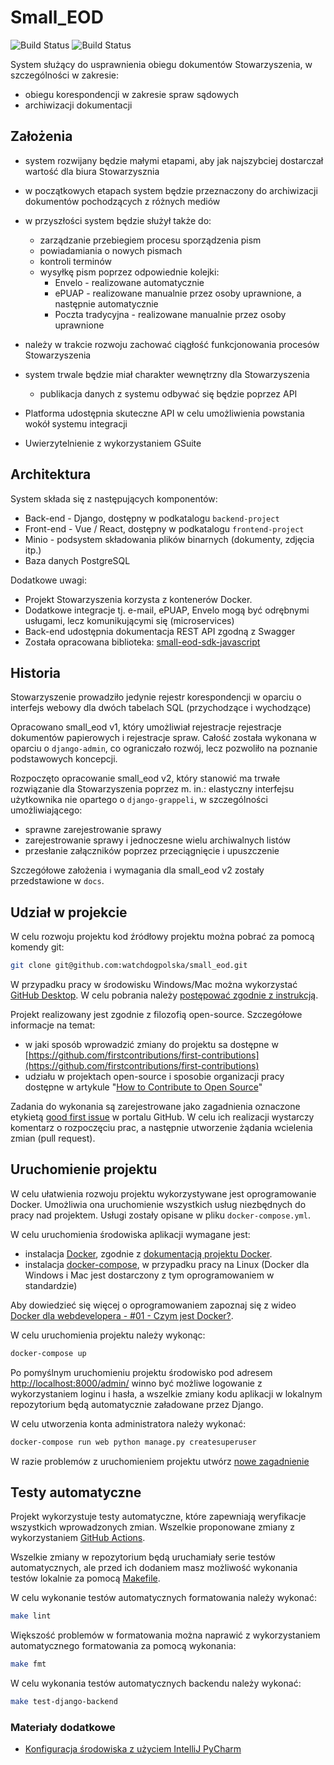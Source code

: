 # Small_EOD

![Build Status](https://github.com/watchdogpolska/small_eod/workflows/Django%20application/badge.svg?branch=dev) ![Build Status](https://github.com/watchdogpolska/small_eod/workflows/YAML%20files/badge.svg?branch=dev)

System służący do usprawnienia obiegu dokumentów Stowarzyszenia, w szczególności w zakresie:

* obiegu korespondencji w zakresie spraw sądowych
* archiwizacji dokumentacji

## Założenia

* system rozwijany będzie małymi etapami, aby jak najszybciej dostarczał wartość dla biura Stowarzysznia
* w początkowych etapach system będzie przeznaczony do archiwizacji dokumentów pochodzących z różnych mediów
* w przyszłości system będzie służył także do:

  * zarządzanie przebiegiem procesu sporządzenia pism
  * powiadamiania o nowych pismach
  * kontroli terminów
  * wysyłkę pism poprzez odpowiednie kolejki:
    * Envelo - realizowane automatycznie
    * ePUAP - realizowane manualnie przez osoby uprawnione, a następnie automatycznie
    * Poczta tradycyjna - realizowane manualnie przez osoby uprawnione

* należy w trakcie rozwoju zachować ciągłość funkcjonowania procesów Stowarzyszenia
* system trwale będzie miał charakter wewnętrzny dla Stowarzyszenia
  * publikacja danych z systemu odbywać się będzie poprzez API
* Platforma udostępnia skuteczne API w celu umożliwienia powstania wokół systemu integracji
* Uwierzytelnienie z wykorzystaniem GSuite

## Architektura

System składa się z następujących komponentów:

* Back-end - Django, dostępny w podkatalogu ```backend-project```
* Front-end - Vue / React, dostępny w podkatalogu ```frontend-project```
* Minio - podsystem składowania plików binarnych (dokumenty, zdjęcia itp.)
* Baza danych PostgreSQL

Dodatkowe uwagi:

* Projekt Stowarzyszenia korzysta z kontenerów Docker.
* Dodatkowe integracje tj. e-mail, ePUAP, Envelo mogą być odrębnymi usługami, lecz komunikującymi się (microservices)
* Back-end udostępnia dokumentacja REST API zgodną z Swagger
* Została opracowana biblioteka: [small-eod-sdk-javascript](https://github.com/watchdogpolska/small-eod-sdk-javascript/)

## Historia

Stowarzyszenie prowadziło jedynie rejestr korespondencji w oparciu o interfejs webowy dla dwóch tabelach SQL (przychodzące i wychodzące)

Opracowano small_eod v1, który umożliwiał rejestracje rejestracje dokumentów papierowych i rejestracje spraw. Całość została wykonana w oparciu o ```django-admin```, co ograniczało rozwój, lecz pozwoliło na poznanie podstawowych koncepcji.

Rozpoczęto opracowanie small_eod v2, który stanowić ma trwałe rozwiązanie dla Stowarzyszenia poprzez m. in.: elastyczny interfejsu użytkownika nie opartego o ```django-grappeli```, w szczególności umożliwiającego:

* sprawne zarejestrowanie sprawy
* zarejestrowanie sprawy i jednoczesne wielu archiwalnych listów
* przesłanie załączników poprzez przeciągnięcie i upuszczenie

Szczegółowe założenia i wymagania dla small_eod v2 zostały przedstawione w ```docs```.

## Udział w projekcie

W celu rozwoju projektu kod źródłowy projektu można pobrać za pomocą komendy git:

```bash
git clone git@github.com:watchdogpolska/small_eod.git
```

W przypadku pracy w środowisku Windows/Mac można wykorzystać [GitHub Desktop](https://desktop.github.com/). W celu pobrania należy [postępować zgodnie z instrukcją](https://help.github.com/en/desktop/contributing-to-projects/cloning-a-repository-from-github-to-github-desktop).

Projekt realizowany jest zgodnie z filozofią open-source. Szczegółowe informacje na temat:

* w jaki sposób wprowadzić zmiany do projektu sa dostępne w [https://github.com/firstcontributions/first-contributions](https://github.com/firstcontributions/first-contributions)
* udziału w projektach open-source i sposobie organizacji pracy dostępne w artykule "[How to Contribute to Open Source](https://opensource.guide/how-to-contribute/)"

Zadania do wykonania są zarejestrowane jako zagadnienia oznaczone etykietą [good first issue](https://github.com/watchdogpolska/small_eod/issues?q=is%3Aopen+is%3Aissue+label%3A%22good+first+issue%22) w portalu GitHub. W celu ich realizacji wystarczy komentarz o rozpoczęciu prac, a następnie utworzenie żądania wcielenia zmian (pull request).

## Uruchomienie projektu

W celu ułatwienia rozwoju projektu wykorzystywane jest oprogramowanie Docker. Umożliwia ona uruchomienie wszystkich usług niezbędnych do pracy nad projektem. Usługi zostały opisane w pliku ```docker-compose.yml```.

W celu uruchomienia środowiska aplikacji wymagane jest:

* instalacja [Docker](https://docs.docker.com/install/), zgodnie z [dokumentacją projektu Docker](https://docs.docker.com/install/linux/docker-ce/ubuntu/).
* instalacja [docker-compose](https://docs.docker.com/compose/install/), w przypadku pracy na Linux (Docker dla Windows i Mac jest dostarczony z tym oprogramowaniem w standardzie)

Aby dowiedzieć się więcej o oprogramowaniem zapoznaj się z wideo [Docker dla webdevelopera - #01 - Czym jest Docker?](https://www.youtube.com/watch?v=P4ZC3cFN0WQ).

W celu uruchomienia projektu należy wykonąc:

```bash
docker-compose up
```

Po pomyślnym uruchomieniu projektu środowisko pod adresem [http://localhost:8000/admin/](http://localhost:8000/admin/) winno być możliwe logowanie z wykorzystaniem loginu i hasła, a wszelkie zmiany kodu aplikacji w lokalnym repozytorium będą automatycznie załadowane przez Django.

W celu utworzenia konta administratora należy wykonać:

```bash
docker-compose run web python manage.py createsuperuser
```

W razie problemów z uruchomieniem projektu utwórz [nowe zagadnienie](https://github.com/watchdogpolska/small_eod/issues/new)

## Testy automatyczne

Projekt wykorzystuje testy automatyczne, które zapewniają weryfikacje wszystkich wprowadzonych zmian. Wszelkie proponowane zmiany z wykorzystaniem [GitHub Actions](https://github.com/watchdogpolska/small_eod/actions).

Wszelkie zmiany w repozytorium będą uruchamiały serie testów automatycznych, ale przed ich dodaniem masz możliwość wykonania testów lokalnie za pomocą [Makefile](https://en.wikipedia.org/wiki/Makefile).

W celu wykonanie testów automatycznych formatowania należy wykonać:

```bash
make lint
```

Większość problemów w formatowania można naprawić z wykorzystaniem automatycznego formatowania za pomocą wykonania:

```bash
make fmt
```

W celu wykonania testów automatycznych backendu należy wykonać:

```bash
make test-django-backend
```

### Materiały dodatkowe

* [Konfiguracja środowiska z użyciem IntelliJ PyCharm](./docs/pycharm/README.md)
